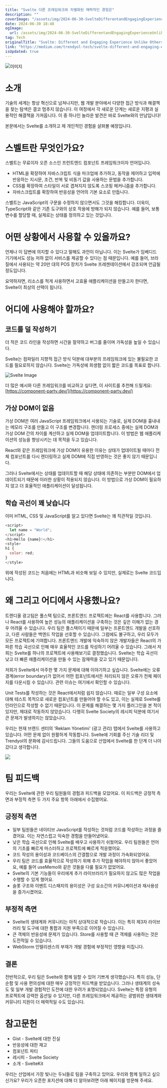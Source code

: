 ```yaml
---
title: "Svelte 다른 프레임워크와 차별화된 매력적인 경험은"
description: ""
coverImage: "/assets/img/2024-06-30-SvelteDifferentandEngagingExperienceUnlikeOthers_0.png"
date: 2024-06-30 18:48
ogImage: 
  url: /assets/img/2024-06-30-SvelteDifferentandEngagingExperienceUnlikeOthers_0.png
tag: Tech
originalTitle: "Svelte: Different and Engaging Experience Unlike Others"
link: "https://medium.com/trendyol-tech/svelte-different-and-engaging-experience-unlike-others-9fe641566104"
isUpdated: true
---
```






![이미지](/assets/img/2024-06-30-SvelteDifferentandEngagingExperienceUnlikeOthers_0.png)

# 소개

기술의 세계는 항상 혁신으로 넘쳐나지만, 웹 개발 분야에서 다양한 접근 방식과 해결책을 찾는 탐색은 결코 멈추지 않습니다. 이 여정에서 각 새로운 단계는 새로운 지평과 실용적인 해결책을 가져옵니다. 이 중 하나인 놀라운 발견은 바로 Svelte와의 만남입니다!

본문에서는 Svelte를 소개하고 제 개인적인 경험을 살펴볼 예정입니다.

<div class="content-ad"></div>

# 스벨트란 무엇인가요?

스벨트는 무료이자 오픈 소스인 프런트엔드 컴포넌트 프레임워크이자 언어입니다.

- HTML을 확장하여 자바스크립트 식을 마크업에 추가하고, 동작을 제어하고 입력에 반응하는 지시문, 조건, 반복 및 비동기 값을 사용하는 문법을 추가합니다.
- CSS를 확장하여 스타일이 서로 겹쳐지지 않도록 스코핑 메커니즘을 추가합니다.
- 자바스크립트를 확장하여 반응성을 언어의 기본 요소로 만듭니다.

스벨트는 JavaScript의 구문을 수정하지 않으면서도 그것을 해킹합니다. 더욱이, TypeScript와 같은 기존 도구와의 상호 작용에 방해가 되지 않습니다. 예를 들어, 보통 변수를 할당할 때, 실제로는 상태를 정의하고 있는 것입니다.

<div class="content-ad"></div>

# 어떤 상황에서 사용할 수 있을까요?

언제나 이 답변에 의지할 수 있다고 말해도 과언이 아닙니다. 이는 Svelte가 임베디드 기기에서도 성능 저하 없이 서비스를 제공할 수 있다는 점 때문입니다. 예를 들어, 브라질에서 사용되는 약 20만 대의 POS 장치가 Svelte 프레젠테이션에서 강조되며 언급될 정도입니다.

요약하자면, 리소스를 적게 사용하면서 고효율 애플리케이션을 만들고자 한다면, Svelte이 최상의 선택이 됩니다.

# 어디에 사용해야 할까요?

<div class="content-ad"></div>

## 코드를 덜 작성하기

더 적은 코드 라인을 작성하면 시간을 절약하고 버그를 줄이며 가독성을 높일 수 있습니다.

Svelte는 컴파일러 지향적 접근 방식 덕분에 대부분의 프레임워크에 있는 불필요한 코드를 필요로하지 않습니다. Svelte는 가독성에 희생함 없이 짧은 코드를 목표로 합니다.

![Svelte Image](/assets/img/2024-06-30-SvelteDifferentandEngagingExperienceUnlikeOthers_1.png)

<div class="content-ad"></div>

더 많은 예시와 다른 프레임워크를 비교하고 싶다면, 이 사이트를 추천해 드릴게요: [https://component-party.dev/](https://component-party.dev/)

## 가상 DOM이 없음

가상 DOM은 여러 JavaScript 프레임워크에서 사용되는 기술로, 실제 DOM을 흉내내는 메모리 구조를 만들고 이 구조를 변경합니다. 렌더링 프로세스 중에는 실제 DOM과 가상 DOM 간의 차이를 계산하고 실제 DOM을 업데이트합니다. 이 방법은 웹 애플리케이션의 성능을 향상시키는 데 목적을 두고 있습니다.

React와 같은 프레임워크에 가상 DOM이 유용한 이유는 상태가 업데이트될 때마다 전체 컴포넌트를 다시 렌더링하고 실제 DOM에 직접 반영하는 것은 좋지 않기 때문입니다.

<div class="content-ad"></div>

그러나 Svelte에서는 상태를 업데이트할 때 해당 상태에 의존하는 부분만 DOM에서 업데이트되기 때문에 이러한 상황이 적용되지 않습니다. 이 방법으로 가상 DOM이 필요하지 않고 더 효율적인 애플리케이션이 달성됩니다.

## 학습 곡선이 꽤 낮습니다

이미 HTML, CSS 및 JavaScript를 알고 있다면 Svelte는 꽤 직관적일 것입니다.

```js
<script>
  let name = "World";
</script>
<h1>Hello {name}!</h1>
<style>
h1 {
  color: red;
}
</style>
```

<div class="content-ad"></div>

위에 작성된 코드는 처음에는 HTML과 비슷해 보일 수 있지만, 실제로는 Svelte 코드입니다.

# 왜 그리고 어디에서 사용했나요?

트렌디올 광고팀은 풀스택 팀으로, 프론트엔드 프로젝트에는 React를 사용합니다. 그러나 React를 사용하여 높은 성능의 애플리케이션을 구축하는 것은 깊은 이해가 없는 경우 어려울 수 있습니다. 우리 팀은 풀스택이기 때문에 일부는 프론트엔드 개발을 선호하고, 다른 사람들은 백엔드 작업을 선호할 수 있습니다. 그럼에도 불구하고, 우리 모두가 모든 프로젝트에 기여합니다. 프론트엔드 개발에 익숙하지 않은 개발자들은 React의 가파른 학습 곡선으로 인해 매우 효율적인 코드를 작성하기 어려울 수 있습니다. 그래서 저희는 Svelte를 하나의 프로젝트에 사용해보기로 결정했습니다. Svelte는 학습 곡선이 낮고 더 빠른 애플리케이션을 만들 수 있는 잠재력을 갖고 있기 때문입니다.

저희가 Svelte에서 마주한 몇 가지 문제에 대해 이야기하고 싶습니다. Svelte에는 오류 경계(error boundary)가 없어서 어떤 컴포넌트에서든 처리되지 않은 오류가 전체 페이지를 다운시킬 수 있습니다. 관련 이슈는 여기에서 확인할 수 있습니다.

<div class="content-ad"></div>

Unit Tests를 작성하는 것은 React에서처럼 쉽지 않습니다. 때로는 일부 구성 요소에 대해 테스트 목적으로 새로운 컴포넌트를 만들어야 할 수도 있고, 이는 실제로 Svelte를 인라인으로 작성할 수 없기 때문입니다. 이 문제를 해결하는 몇 가지 플러그인을 본 적이 있지만, 제대로 작동하지 않았습니다. 다행히 Svelte Society의 레시피 덕분에 여기서 큰 문제가 발생하지는 않았습니다.

우리는 현재 브랜드 센터의 'Reklam Yönetimi' (광고 관리) 탭에서 Svelte를 사용하고 있습니다. 어떤 문제 없이 원활하게 작동합니다. Svelte에 기회를 주신 기술 리더 및 Trendyol의 문화에 감사드립니다. 그들의 도움으로 산업에서 Svelte를 한 단계 더 나아갔다고 생각합니다.

<img src="/assets/img/2024-06-30-SvelteDifferentandEngagingExperienceUnlikeOthers_2.png" />

# 팀 피드백

<div class="content-ad"></div>

우리는 Svelte에 관한 우리 팀원들의 경험과 피드백을 모았어요. 이 피드백은 긍정적 측면과 부정적 측면 두 가지 주요 항목 아래에서 수집했어요.

## 긍정적 측면

- 일부 팀원들은 네이티브 JavaScript를 작성하는 것처럼 코드를 작성하는 과정을 즐겼어요. 이는 자연스럽고 익숙한 경험을 만들어냈어요.
- 낮은 학습 곡선으로 인해 Svelte를 배우고 사용하기 쉬웠어요. 우리 팀원들은 언어의 기초를 빠르게 마스터하고 프로젝트에 빠르게 적응했어요.
- 코드 작성의 용이성과 코드베이스의 간결함으로 개발 과정이 가속화되었어요.
- 우리 팀은 코드를 효율적으로 작성하기 위해 추가 작업을 해야하지 않아서 좋았어요, 예를 들어 useMemo와 같은 것들을 다룰 필요가 없었어요.
- Svelte의 기본 기능들이 우리에게 추가 라이브러리가 필요하지 않고도 많은 작업을 수행할 수 있게 했어요.
- 슬롯 구조와 이벤트 디스패치의 용이성은 구성 요소간의 커뮤니케이션과 재사용성을 증가시켰어요.

## 부정적 측면

<div class="content-ad"></div>

- Svelte의 생태계와 커뮤니티는 아직 상대적으로 작습니다. 이는 특히 제3자 라이브러리 및 도구에 대한 통합과 지원 부족으로 이어질 수 있습니다.
- 큰 객체의 반응성에 문제가 있습니다. Store를 사용할 때 큰 객체를 사용하는 것은 도전적일 수 있습니다.
- WebStorm 인텔리센스의 부재가 개발 경험에 부정적인 영향을 미칩니다.

## 결론

전반적으로, 우리 팀은 Svelte와 함께 일할 수 있어 기쁘게 생각했습니다. 특히 성능, 단순함 및 사용 편의성에 대한 매우 긍정적인 피드백을 받았습니다. 그러나 생태계의 성숙도 및 일부 개발 경험적인 도전에 대한 우려가 표명되었습니다. Svelte는 특정 유형의 프로젝트에 강력한 옵션일 수 있지만, 다른 프레임워크에서 제공하는 광범위한 생태계와 커뮤니티 지원이 더 매력적일 수도 있습니다.

# 참고문헌

<div class="content-ad"></div>

- Gist - Svelte에 대한 진실
- 반응성에 대한 재고
- 컴포넌트 파티
- 레시피 - Svelte Society
- 소개 - SvelteKit

우리는 산업에서 가장 빛나는 두뇌들로 팀을 구축하고 있어요. 우리와 함께 일하고 싶으신가요? 우리가 오픈한 포지션에 대해 더 알아보려면 아래 페이지를 방문해 주세요.
